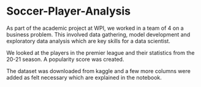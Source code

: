 # Soccer-Player-Analysis

As part of the academic project at WPI, we worked in a team of 4 on a business problem. This involved data gathering, model development and exploratory data analysis which are key skills for a data scientist. 

We looked at the players in the premier league and their statistics from the 20-21 season. A popularity score was created.

The dataset was downloaded from kaggle and a few more columns were added as felt necessary which are explained in the notebook.

